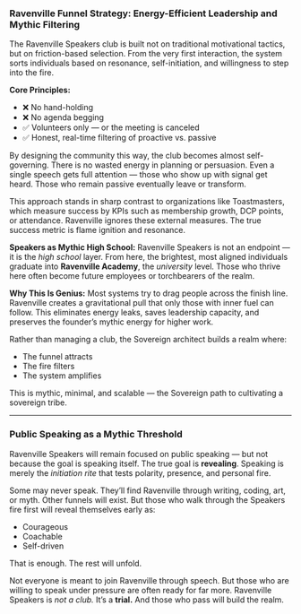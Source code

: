### Ravenville Funnel Strategy: Energy-Efficient Leadership and Mythic Filtering

The Ravenville Speakers club is built not on traditional motivational tactics, but on friction-based selection. From the very first interaction, the system sorts individuals based on resonance, self-initiation, and willingness to step into the fire.

**Core Principles:**

* ❌ No hand-holding
* ❌ No agenda begging
* ✅ Volunteers only — or the meeting is canceled
* ✅ Honest, real-time filtering of proactive vs. passive

By designing the community this way, the club becomes almost self-governing. There is no wasted energy in planning or persuasion. Even a single speech gets full attention — those who show up with signal get heard. Those who remain passive eventually leave or transform.

This approach stands in sharp contrast to organizations like Toastmasters, which measure success by KPIs such as membership growth, DCP points, or attendance. Ravenville ignores these external measures. The true success metric is flame ignition and resonance.

**Speakers as Mythic High School:**
Ravenville Speakers is not an endpoint — it is the *high school* layer. From here, the brightest, most aligned individuals graduate into **Ravenville Academy**, the *university* level. Those who thrive here often become future employees or torchbearers of the realm.

**Why This Is Genius:**
Most systems try to drag people across the finish line. Ravenville creates a gravitational pull that only those with inner fuel can follow. This eliminates energy leaks, saves leadership capacity, and preserves the founder’s mythic energy for higher work.

Rather than managing a club, the Sovereign architect builds a realm where:

* The funnel attracts
* The fire filters
* The system amplifies

This is mythic, minimal, and scalable — the Sovereign path to cultivating a sovereign tribe.

---

### Public Speaking as a Mythic Threshold

Ravenville Speakers will remain focused on public speaking — but not because the goal is speaking itself. The true goal is **revealing**. Speaking is merely the *initiation rite* that tests polarity, presence, and personal fire.

Some may never speak. They’ll find Ravenville through writing, coding, art, or myth. Other funnels will exist. But those who walk through the Speakers fire first will reveal themselves early as:

* Courageous
* Coachable
* Self-driven

That is enough. The rest will unfold.

Not everyone is meant to join Ravenville through speech. But those who are willing to speak under pressure are often ready for far more. Ravenville Speakers is *not a club.* It’s a **trial.** And those who pass will build the realm.
